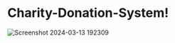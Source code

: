 # Charity-Donation-System!
![Screenshot 2024-03-13 192309](https://github.com/user-attachments/assets/10e8e0e5-94d0-4b5f-a568-b294b4a692df)

